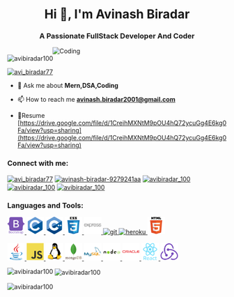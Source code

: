 <h1 align="center">Hi 👋, I'm Avinash Biradar</h1>
<h3 align="center">A Passionate FullStack Developer And Coder</h3>
<img align="right" alt="Coding" width="400" src="https://raw.githubusercontent.com/TheDudeThatCode/TheDudeThatCode/master/Assets/Developer.gif">
<p align="left"> <img src="https://komarev.com/ghpvc/?username=avibiradar100&label=Profile%20views&color=0e75b6&style=flat" alt="avibiradar100" /> </p>

<p align="left"> <a href="https://twitter.com/avi_biradar77" target="blank"><img src="https://img.shields.io/twitter/follow/avi_biradar77?logo=twitter&style=for-the-badge" alt="avi_biradar77" /></a> </p>

- 💬 Ask me about **Mern,DSA,Coding**

- 📫 How to reach me **avinash.biradar2001@gmail.com**

- 📄Resume [https://drive.google.com/file/d/1CreihMXNtM9pOU4hQ72ycuGg4E6kg0Fa/view?usp=sharing](https://drive.google.com/file/d/1CreihMXNtM9pOU4hQ72ycuGg4E6kg0Fa/view?usp=sharing)

<h3 align="left">Connect with me:</h3>
<p align="left">
<a href="https://twitter.com/avi_biradar77" target="blank"><img align="center" src="https://raw.githubusercontent.com/rahuldkjain/github-profile-readme-generator/master/src/images/icons/Social/twitter.svg" alt="avi_biradar77" height="30" width="40" /></a>
<a href="https://linkedin.com/in/avinash-biradar-9279241aa" target="blank"><img align="center" src="https://raw.githubusercontent.com/rahuldkjain/github-profile-readme-generator/master/src/images/icons/Social/linked-in-alt.svg" alt="avinash-biradar-9279241aa" height="30" width="40" /></a>
<a href="https://www.codechef.com/users/avibiradar_100" target="blank"><img align="center" src="https://cdn.jsdelivr.net/npm/simple-icons@3.1.0/icons/codechef.svg" alt="avibiradar_100" height="30" width="40" /></a>
<a href="https://www.hackerrank.com/avibiradar_100" target="blank"><img align="center" src="https://raw.githubusercontent.com/rahuldkjain/github-profile-readme-generator/master/src/images/icons/Social/hackerrank.svg" alt="avibiradar_100" height="30" width="40" /></a>
<a href="https://www.leetcode.com/avibiradar_100" target="blank"><img align="center" src="https://raw.githubusercontent.com/rahuldkjain/github-profile-readme-generator/master/src/images/icons/Social/leet-code.svg" alt="avibiradar_100" height="30" width="40" /></a>
</p>

<h3 align="left">Languages and Tools:</h3>
<p align="left"> <a href="https://getbootstrap.com" target="_blank" rel="noreferrer"> <img src="https://raw.githubusercontent.com/devicons/devicon/master/icons/bootstrap/bootstrap-plain-wordmark.svg" alt="bootstrap" width="40" height="40"/> </a> <a href="https://www.cprogramming.com/" target="_blank" rel="noreferrer"> <img src="https://raw.githubusercontent.com/devicons/devicon/master/icons/c/c-original.svg" alt="c" width="40" height="40"/> </a> <a href="https://www.w3schools.com/cpp/" target="_blank" rel="noreferrer"> <img src="https://raw.githubusercontent.com/devicons/devicon/master/icons/cplusplus/cplusplus-original.svg" alt="cplusplus" width="40" height="40"/> </a> <a href="https://www.w3schools.com/css/" target="_blank" rel="noreferrer"> <img src="https://raw.githubusercontent.com/devicons/devicon/master/icons/css3/css3-original-wordmark.svg" alt="css3" width="40" height="40"/> </a> <a href="https://expressjs.com" target="_blank" rel="noreferrer"> <img src="https://raw.githubusercontent.com/devicons/devicon/master/icons/express/express-original-wordmark.svg" alt="express" width="40" height="40"/> </a> <a href="https://git-scm.com/" target="_blank" rel="noreferrer"> <img src="https://www.vectorlogo.zone/logos/git-scm/git-scm-icon.svg" alt="git" width="40" height="40"/> </a> <a href="https://heroku.com" target="_blank" rel="noreferrer"> <img src="https://www.vectorlogo.zone/logos/heroku/heroku-icon.svg" alt="heroku" width="40" height="40"/> </a> <a href="https://www.w3.org/html/" target="_blank" rel="noreferrer"> <img src="https://raw.githubusercontent.com/devicons/devicon/master/icons/html5/html5-original-wordmark.svg" alt="html5" width="40" height="40"/> </a> <br/> <br/><a href="https://www.java.com" target="_blank" rel="noreferrer"> <img src="https://raw.githubusercontent.com/devicons/devicon/master/icons/java/java-original.svg" alt="java" width="40" height="40"/> </a> <a href="https://developer.mozilla.org/en-US/docs/Web/JavaScript" target="_blank" rel="noreferrer"> <img src="https://raw.githubusercontent.com/devicons/devicon/master/icons/javascript/javascript-original.svg" alt="javascript" width="40" height="40"/> </a> <a href="https://www.linux.org/" target="_blank" rel="noreferrer"> <img src="https://raw.githubusercontent.com/devicons/devicon/master/icons/linux/linux-original.svg" alt="linux" width="40" height="40"/> </a> <a href="https://www.mongodb.com/" target="_blank" rel="noreferrer"> <img src="https://raw.githubusercontent.com/devicons/devicon/master/icons/mongodb/mongodb-original-wordmark.svg" alt="mongodb" width="40" height="40"/> </a> <a href="https://www.mysql.com/" target="_blank" rel="noreferrer"> <img src="https://raw.githubusercontent.com/devicons/devicon/master/icons/mysql/mysql-original-wordmark.svg" alt="mysql" width="40" height="40"/> </a> <a href="https://nodejs.org" target="_blank" rel="noreferrer"> <img src="https://raw.githubusercontent.com/devicons/devicon/master/icons/nodejs/nodejs-original-wordmark.svg" alt="nodejs" width="40" height="40"/> </a> <a href="https://www.oracle.com/" target="_blank" rel="noreferrer"> <img src="https://raw.githubusercontent.com/devicons/devicon/master/icons/oracle/oracle-original.svg" alt="oracle" width="40" height="40"/> </a> <a href="https://reactjs.org/" target="_blank" rel="noreferrer"> <img src="https://raw.githubusercontent.com/devicons/devicon/master/icons/react/react-original-wordmark.svg" alt="react" width="40" height="40"/> </a> <a href="https://redux.js.org" target="_blank" rel="noreferrer"> <img src="https://raw.githubusercontent.com/devicons/devicon/master/icons/redux/redux-original.svg" alt="redux" width="40" height="40"/> </a> </p>

<p><img align="left" src="https://github-readme-stats.vercel.app/api/top-langs?username=avibiradar100&show_icons=true&locale=en&layout=compact" alt="avibiradar100" /></p>

<p>&nbsp;<img align="center" src="https://github-readme-stats.vercel.app/api?username=avibiradar100&show_icons=true&locale=en" alt="avibiradar100" /></p>

<p><img align="center" src="https://github-readme-streak-stats.herokuapp.com/?user=avibiradar100&" alt="avibiradar100" /></p>
